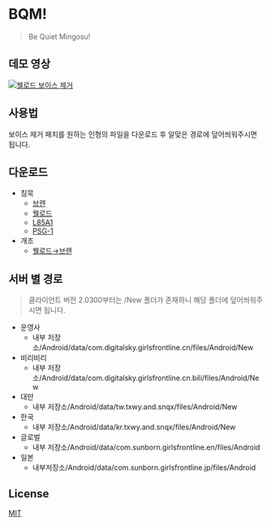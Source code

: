 # BQM!
> Be Quiet Mingosu!

## 데모 영상
[![웰로드 보이스 제거](https://img.youtube.com/vi/5yHY8cjzmKw/0.jpg)](https://www.youtube.com/watch?v=5yHY8cjzmKw)

## 사용법
보이스 제거 패치를 원하는 인형의 파일을 다운로드 후 알맞은 경로에 덮어씌워주시면 됩니다.
  
## 다운로드
* 침묵
	* [브렌](https://github.com/KOZ39/BQM-/raw/master/acb/Silence/BrenMK.acb.bytes)
	* [웰로드](https://github.com/KOZ39/BQM-/raw/master/acb/Silence/Welrod.acb.bytes)
	* [L85A1](https://github.com/KOZ39/BQM-/raw/master/acb/Silence/L85A1.acb.bytes)
	* [PSG-1](https://github.com/KOZ39/BQM-/raw/master/acb/Silence/PSG1.acb.bytes)
* 개조
	* [웰로드→브렌](https://github.com/KOZ39/BQM-/raw/master/acb/Mod/Welrod.acb.bytes)

## 서버 별 경로
> 클라이언트 버전 2.0300부터는 /New 폴더가 존재하니 해당 폴더에 덮어씌워주시면 됩니다.
* 운영사
	* 내부 저장소/Android/data/com.digitalsky.girlsfrontline.cn/files/Android/New
* 비리비리
	* 내부 저장소/Android/data/com.digitalsky.girlsfrontline.cn.bili/files/Android/New
* 대만
	* 내부 저장소/Android/data/tw.txwy.and.snqx/files/Android/New
* 한국
	* 내부 저장소/Android/data/kr.txwy.and.snqx/files/Android/New
* 글로벌
	* 내부 저장소/Android/data/com.sunborn.girlsfrontline.en/files/Android
* 일본
	* 내부저장소/Android/data/com.sunborn.girlsfrontline.jp/files/Android

## License
[MIT](https://github.com/KOZ39/BQM-/blob/master/LICENSE)